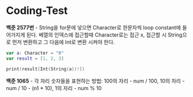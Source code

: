 # Coding-Test

**백준 2577번** - String을 for문에 넣으면  Character로 한문자씩 loop constant에 들어가지게 된다. 베열의 인덱스에 접근할때 Character로는 접근 x, 접근할 시 String으로 먼저 변환하고 그 다음에 Int로 변환 시켜야 한다.

```swift 
var a: Character = "0"
var result = [1, 2, 3]

print(result[Int(String(a))!])
```

**백준 1065** - 각 자리 숫자들을 표현하는 방법: 100의 자리 - num / 100, 10의 자리 - num / 10 - (n1 * 10), 1의 자리 - num % 10



